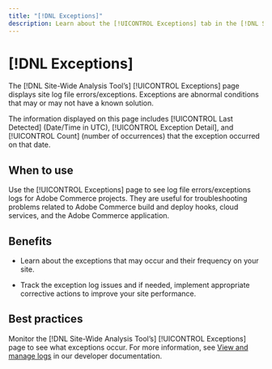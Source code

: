 ```yaml
---
title: "[!DNL Exceptions]"
description: Learn about the [!UICONTROL Exceptions] tab in the [!DNL Site-Wide Analysis Tool], when to use it, its benefits, and best practices.
---
```

# [!DNL Exceptions]

The [!DNL Site-Wide Analysis Tool’s] [!UICONTROL Exceptions] page displays site log file errors/exceptions. Exceptions are abnormal conditions that may or may not have a known solution.

The information displayed on this page includes [!UICONTROL Last Detected] (Date/Time in UTC), [!UICONTROL Exception Detail], and [!UICONTROL Count] (number of occurrences) that the exception occurred on that date.

## When to use

Use the [!UICONTROL Exceptions] page to see log file errors/exceptions logs for Adobe Commerce projects. They are useful for troubleshooting problems related to Adobe Commerce build and deploy hooks, cloud services, and the Adobe Commerce application.

## Benefits

* Learn about the exceptions that may occur and their frequency on your site.

* Track the exception log issues and if needed, implement appropriate corrective actions to improve your site performance.

## Best practices

Monitor the [!DNL Site-Wide Analysis Tool’s] [!UICONTROL Exceptions] page to see what exceptions occur. For more information, see [View and manage logs](https://devdocs.magento.com/cloud/project/log-locations.html) in our developer documentation.
